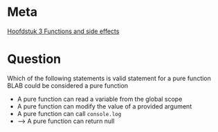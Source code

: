 # Meta

[Hoofdstuk 3 Functions and side effects](https://dwa-courses.firebaseapp.com/03_functions.html#h_EdyBGBF6y/)

# Question

Which of the following statements is valid statement for a pure function BLAB could be considered a pure function

* A pure function can read a variable from the global scope
* A pure function can modify the value of a provided argument
* A pure function can call `console.log`
* --> A pure function can return null
